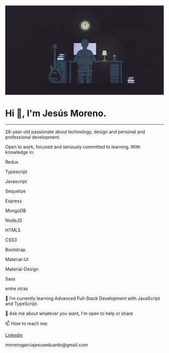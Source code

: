 <p aling="center">
<img src="R.jpg" alt="hola">
</p>

<h1 aling="center">
Hi 👋, I'm Jesús Moreno.</h1>
<hr/>
<p aling="center">
26-year-old passionate about technology, design and personal and professional development.
</p>



Open to work, focused and seriously committed to learning.
With knowledge in:
<p aling="center">Redux</p>
<p aling="center">Typescript</p>
<p aling="center">Javascript</p>
<p aling="center">Sequelize</p>
<p aling="center">Express</p>
<p aling="center">MongoDB</p>
<p aling="center">NodeJS</p>
<p aling="center">HTML5</p>
<p aling="center">CSS3</p>
<p aling="center">Bootstrap</p>
<p aling="center">Material-UI</p>
<p aling="center">Material-Design</p>
<p aling="center">Sass</p>

<p aling="center"> entre otras</p>


🌱 I’m currently learning Advanced Full-Stack Development with JavaScript and TypeScript.

💬 Ask me about whatever you want, I'm open to help or share

📫 How to reach me:

<a href="https://www.linkedin.com/in/jes%C3%BAs-moreno-garc%C3%ADa-154460136/">Linkedin</a>
<p>morenogarciajesuseduardo@gmail.com</p>